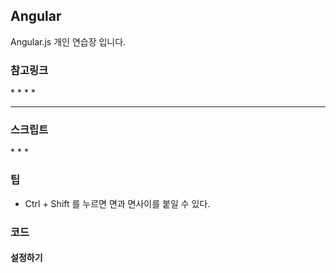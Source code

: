 ## Angular
Angular.js 개인 연습장 입니다.

### 참고링크
*[]()
*[]()
*[]()
*[]()

---

### 스크립트
*[]()
*[]()
*[]()


### 팁
* Ctrl + Shift 를 누르면 면과 면사이를 붙일 수 있다.


### 코드
#### 설정하기
```
```